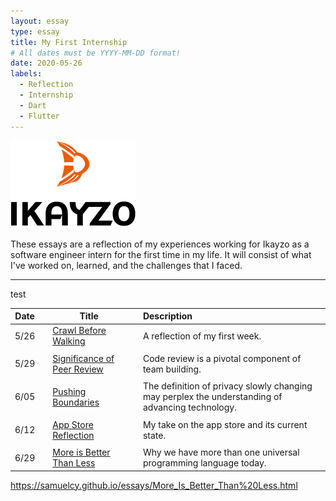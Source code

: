 ```yaml
---
layout: essay
type: essay
title: My First Internship
# All dates must be YYYY-MM-DD format!
date: 2020-05-26
labels:
  - Reflection
  - Internship
  - Dart
  - Flutter
---
```


<img class="" src="../images/logo-ikayzo.png">

These essays are a reflection of my experiences working for Ikayzo as a software engineer intern for the first time in my life. It will consist of what I've worked on, learned, and the challenges that I faced.
<hr>
test

| Date || Title || Description |
|:-------:|-|--------|-|:---------|
| 5/26 || [Crawl Before Walking](2015-08-26.md) || A reflection of my first week. |
||||
| 5/29 || [Significance of Peer Review](Significance-of-peer-review.md) || Code review is a pivotal component of team building. |
||||
| 6/05 || [Pushing Boundaries](Pushing-boundaries.md) || The definition of privacy slowly changing may perplex the understanding of advancing technology.|
||||
| 6/12 || [App Store Reflection](App_Store_Reflection.md) || My take on the app store and its current state.|
||||
| 6/29 || [More is Better Than Less](More_Is_Better_Than%20Less.md) || Why we have more than one universal programming language today.|


https://samuelcy.github.io/essays/More_Is_Better_Than%20Less.html
